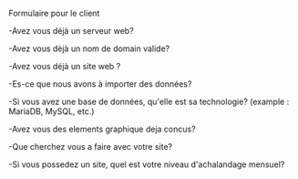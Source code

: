 Formulaire pour le client

-Avez vous déjà un serveur web?

-Avez vous dèjà un nom de domain valide?

-Avez vous déjà un site web ?

-Es-ce que nous avons à importer des données?

-Si vous avez une base de données, qu'elle est sa technologie? (example : MariaDB, MySQL, etc.)

-Avez vous des elements graphique deja concus?

-Que cherchez vous a faire avec votre site?

-Si vous possedez un site, quel est votre niveau d'achalandage mensuel?
